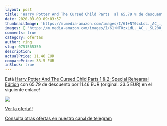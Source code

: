 ```yaml
---
layout: post
title: 'Harry Potter And The Cursed Child Parts  al 65.79 % de descuento'
date: 2020-03-09 09:03:57
thumbnailImage: 'https://m.media-amazon.com/images/I/61+NT0zxLdL._AC_._SL200_.jpg'
images: [ 'https://m.media-amazon.com/images/I/61+NT0zxLdL._AC_._SL200_.jpg' ]
comments: true
category: ofertas
author: ring
slug: 0751565350
description:
actualPrice: 11.46 EUR
comparePrice: 33.5 EUR
inStock: true
---
```


Está [Harry Potter And The Cursed Child Parts 1 & 2: Special Rehearsal Edition](https://www.amazon.com/dp/0751565350/?tag=redken08-20) con 65.79 de descuento por 11.46 EUR (original: 33.5 EUR) en el siguiente enlace!

[![](https://m.media-amazon.com/images/I/61+NT0zxLdL._AC_._SL200_.jpg)](https://www.amazon.com/dp/0751565350/?tag=redken08-20)

[Ver la oferta!!](https://www.amazon.com/dp/0751565350/?tag=redken08-20)

[Consulta otras ofertas en nuestro canal de telegram](https://t.me/s/ofertas25)
